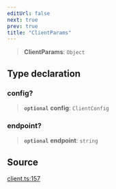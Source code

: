 ```yaml
---
editUrl: false
next: true
prev: true
title: "ClientParams"
---
```


> **ClientParams**: `Object`

## Type declaration

### config?

> **`optional`** **config**: `ClientConfig`

### endpoint?

> **`optional`** **endpoint**: `string`

## Source

[client.ts:157](https://github.com/dmdin/chord/blob/8cccc00/src/client.ts#L157)
